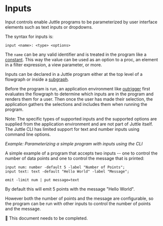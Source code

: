 Inputs
======

Input controls enable Juttle programs to be parameterized by user interface elements such as text inputs or dropdowns.

The syntax for inputs is:

```
input <name>: <type> <options>
```

The `name` can be any valid identifier and is treated in the program like a  [constant](./programming_constructs.md#consts). This way the value can be used as an option to a proc, an element in a filter expression, a view parameter, or more.

Inputs can be declared in a Juttle program either at the top level of a flowgraph or inside a [subgraph](./programming_constructs.md#subgraphs).

Before the program is run, an application environment like [outrigger](http://github.com/juttle/outrigger) first evaluates the flowgraph to determine which inputs are in the program and renders them for a user. Then once the user has made their selection, the application gathers the selections and includes them when running the program.

Note: The specific types of supported inputs and the supported options are supplied from the application environment and are not part of Juttle itself. The Juttle CLI has limited support for text and number inputs using command line options.

_Example: Parameterizing a simple program with inputs using the CLI_

A simple example of a program that accepts two inputs -- one to control the number of data points and one to control the message that is printed:

```juttle
input num: number -default 5 -label "Number of Points";
input text: text -default "Hello World" -label "Message";

emit -limit num | put message=text
```

By default this will emit 5 points with the message "Hello World".

However both the number of points and the message are configurable, so the program can be run with other inputs to control the number of points and the message.

:construction: This document needs to be completed.
